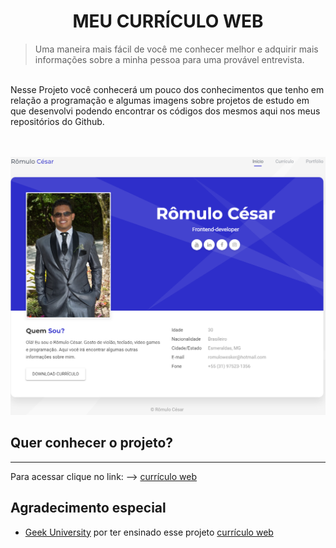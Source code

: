 <center><h1> MEU CURRÍCULO WEB </h1></center>

> Uma maneira mais fácil de você me conhecer melhor e adquirir mais informações sobre a minha pessoa para uma provável entrevista.

<br>
Nesse Projeto você conhecerá um pouco dos conhecimentos que tenho em relação a programação e algumas imagens sobre projetos de estudo em que desenvolvi podendo encontrar os códigos dos mesmos aqui nos meus repositórios do Github.

<br>
<br>
<br>

![](images/Home.png)

## Quer conhecer o projeto?
---

Para acessar clique no link: --> [currículo web]

## Agradecimento especial

- [Geek University] por ter ensinado esse projeto [currículo web]

[currículo web]: romulocesarsabino.github.io
[Geek University]: https://github.com/guniversityBR